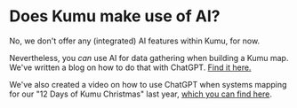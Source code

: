 # Does Kumu make use of AI?

No, we don't offer any (integrated) AI features within Kumu, for now.&#x20;

Nevertheless, you _can_ use AI for data gathering when building a Kumu map. We've written a blog on how to do that with ChatGPT. [Find it here. ](https://blog.kumu.io/exploring-how-to-avoid-climate-disaster-with-kumu-and-chatgpt-76ecf7dff092)

We've also created a video on how to use ChatGPT when systems mapping for our "12 Days of Kumu Christmas" last year, [which you can find here](https://www.youtube.com/watch?v=eJHoGNfHJXI).&#x20;
